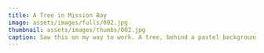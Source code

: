 ```yaml
---
title: A Tree in Mission Bay
image: assets/images/fulls/002.jpg
thumbnail: assets/images/thumbs/002.jpg
caption: Saw this on my way to work. A tree, behind a pastel background, on the UCSF Campus in Mission Bay, San Francisco.
---
```


